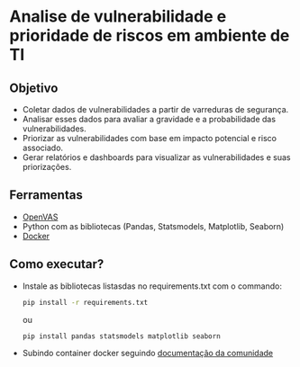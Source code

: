 # Analise de vulnerabilidade e prioridade de riscos em ambiente de TI
## Objetivo
- Coletar dados de vulnerabilidades a partir de varreduras de segurança.
- Analisar esses dados para avaliar a gravidade e a probabilidade das vulnerabilidades.
- Priorizar as vulnerabilidades com base em impacto potencial e risco associado.
- Gerar relatórios e dashboards para visualizar as vulnerabilidades e suas priorizações.

## Ferramentas
- [OpenVAS](https://greenbone.github.io/docs/latest/22.4/container/index.html)
- Python com as bibliotecas (Pandas, Statsmodels, Matplotlib, Seaborn)
- [Docker](https://www.docker.com/)

## Como executar?
- Instale as bibliotecas listasdas no requirements.txt com o commando:

    ```bash
    pip install -r requirements.txt
    ```

    ou

    ```bash
    pip install pandas statsmodels matplotlib seaborn
    ```

- Subindo container docker seguindo [documentação da comunidade](https://greenbone.github.io/docs/latest/22.4/container/index.html)